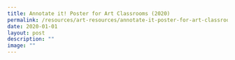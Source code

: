 ```yaml
---
title: Annotate it! Poster for Art Classrooms (2020)
permalink: /resources/art-resources/annotate-it-poster-for-art-classrooms-2020/
date: 2020-01-01
layout: post
description: ""
image: ""
---
```

